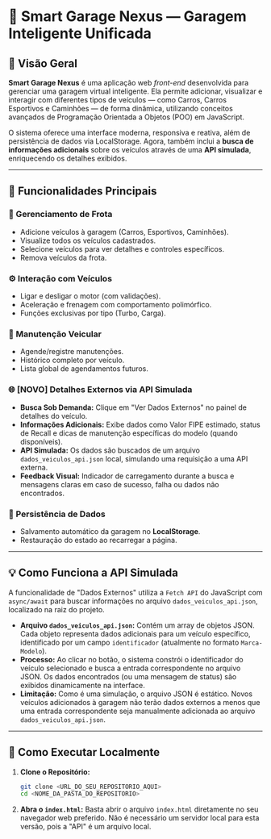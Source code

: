# 🚗 Smart Garage Nexus — Garagem Inteligente Unificada

## 📘 Visão Geral

**Smart Garage Nexus** é uma aplicação web *front-end* desenvolvida para gerenciar uma garagem virtual inteligente. Ela permite adicionar, visualizar e interagir com diferentes tipos de veículos — como Carros, Carros Esportivos e Caminhões — de forma dinâmica, utilizando conceitos avançados de Programação Orientada a Objetos (POO) em JavaScript.

O sistema oferece uma interface moderna, responsiva e reativa, além de persistência de dados via LocalStorage. Agora, também inclui a **busca de informações adicionais** sobre os veículos através de uma **API simulada**, enriquecendo os detalhes exibidos.

---

## 🚀 Funcionalidades Principais

### 🔧 Gerenciamento de Frota
- Adicione veículos à garagem (Carros, Esportivos, Caminhões).
- Visualize todos os veículos cadastrados.
- Selecione veículos para ver detalhes e controles específicos.
- Remova veículos da frota.

### ⚙️ Interação com Veículos
- Ligar e desligar o motor (com validações).
- Aceleração e frenagem com comportamento polimórfico.
- Funções exclusivas por tipo (Turbo, Carga).

### 🧾 Manutenção Veicular
- Agende/registre manutenções.
- Histórico completo por veículo.
- Lista global de agendamentos futuros.

### 🌐 **[NOVO]** Detalhes Externos via API Simulada
- **Busca Sob Demanda:** Clique em "Ver Dados Externos" no painel de detalhes do veículo.
- **Informações Adicionais:** Exibe dados como Valor FIPE estimado, status de Recall e dicas de manutenção específicas do modelo (quando disponíveis).
- **API Simulada:** Os dados são buscados de um arquivo `dados_veiculos_api.json` local, simulando uma requisição a uma API externa.
- **Feedback Visual:** Indicador de carregamento durante a busca e mensagens claras em caso de sucesso, falha ou dados não encontrados.

### 💾 Persistência de Dados
- Salvamento automático da garagem no **LocalStorage**.
- Restauração do estado ao recarregar a página.

---

## 💡 Como Funciona a API Simulada

A funcionalidade de "Dados Externos" utiliza a `Fetch API` do JavaScript com `async/await` para buscar informações no arquivo `dados_veiculos_api.json`, localizado na raiz do projeto.

- **Arquivo `dados_veiculos_api.json`:** Contém um array de objetos JSON. Cada objeto representa dados adicionais para um veículo específico, identificado por um campo `identificador` (atualmente no formato `Marca-Modelo`).
- **Processo:** Ao clicar no botão, o sistema constrói o identificador do veículo selecionado e busca a entrada correspondente no arquivo JSON. Os dados encontrados (ou uma mensagem de status) são exibidos dinamicamente na interface.
- **Limitação:** Como é uma simulação, o arquivo JSON é estático. Novos veículos adicionados à garagem não terão dados externos a menos que uma entrada correspondente seja manualmente adicionada ao arquivo `dados_veiculos_api.json`.

---

## 🧪 Como Executar Localmente

1.  **Clone o Repositório:**
    ```bash
    git clone <URL_DO_SEU_REPOSITORIO_AQUI>
    cd <NOME_DA_PASTA_DO_REPOSITORIO>
    ```
2.  **Abra o `index.html`:** Basta abrir o arquivo `index.html` diretamente no seu navegador web preferido. Não é necessário um servidor local para esta versão, pois a "API" é um arquivo local.